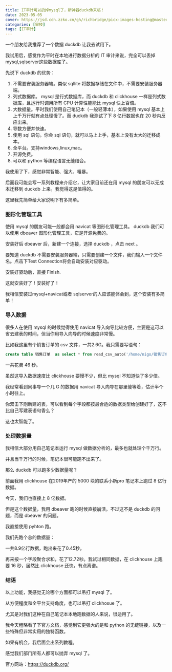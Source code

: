 ```yaml
---
title: IT审计可以扔掉mysql了，新神器duckdb来临！
date: 2023-05-05
cover: https://jsd.cdn.zzko.cn/gh/richbridge/picx-images-hosting@master/thumbnail/audit.png
categories: [审技]
tags: [IT审计]
---
```


一个朋友给我推荐了一个数据 duckdb 让我去试用下。

我试用后，感觉作为平时在本地进行数据分析的 IT 审计来说，完全可以丢掉mysql,sqlserver这些数据库了。


先说下 duckdb 的优势：

1.  不需要安装服务器端。类似 sqllite 将数据存储在文件中，不需要安装服务器端。
2.  列式数据库。 mysql 是行式数据库，而 duckdb 和 clickhouse 一样是列式数据库，且运行时调用所有 CPU 计算性能能比 mysql 快上百倍。
3.  大数据量。平时我们使用自己笔记本（一般轻薄本），如果使用 mysql 基本上上千万行就有点处理慢了。而 duckdb 我测试了下 8 亿行数据也在 20 秒内反应出来。
4.  导数方便并快速。
5.  使用 sql 语句。你会 sql 语句，就可以马上上手，基本上没有太大的迁移成本。
6.  全平台。支持windows,linux,mac。
7.  开源免费。
8.  可以和 python 等编程语言无缝结合。

我使用了下，感觉非常智能、强大、粗暴。

后面我可能会写一系列教程来介绍它，让大家目前还在用 mysql 的朋友可以无成本迁移到 duckdb 上来。我觉得这是值得的。

这里我先简单给大家说明下有多简单。


### 图形化管理工具

使用 mysql 的朋友可能一般都会用 navicat 等图形化管理工具。 duckdb 我们可以使用 dbeaver 图形化管理工具，它是开源免费的。

安装好后 dbeaver 后，新建一个连接，选择 duckdb ，点击 next 。


要知道 duckdb 不需要安装服务器端，只需要创建一个文件，我们输入一个文件名。点击下Test Connection将会自动安装对应驱动。


安装好驱动后，直接 Finish.

这就安装好了！安装好了！

我相信安装过mysql+navicat或者 sqlserver的人应该能体会到，这个安装有多简单！


### 导入数据

很多人在使用 mysql 的时候觉得使用 navicat 导入向导比较方便，主要是这可以省去建表的时间，但当你用导入向导的时候速度非常慢。

比如我这里有个销售订单的 csv 文件，一共2.6G。我只需要写语句：

```sql
create table 销售订单  as select * from read_csv_auto('/home/nigo/销售订单.csv')
```

一共花费 46 秒。

虽然这导入数据速度比 clickhouse 要慢不少，但比 mysql 不知道快了多少倍。

我经常看到同事导一个几 G 的数据用 navicat 导入向导在那里傻等着，估计半个小时往上。

你双击下刚新建的表，可以看到每个字段都按最合适的数据类型给创建好了，这不比自己写建表语句香么？



这也太智能了。


### 处理数据量

我相信大部分用自己笔记本运行 mysql 做数据分析的，最多也就处理个千万行。

并且当千万行的时候，笔记本很可能跑不出来了。

那么 duckdb 可以跑多少数据量呢？

前面我用 clickhouse 在2019年产的 5000 块的联系小新pro 笔记本上跑过 8 亿行数据。

今天，我们也直接上 8 亿数据。

但是这个数据量，我用 dbeaver 跑的时候直接崩溃。不过这不是 duckdb 的问题，而是 dbeaver 的问题。

我直接使用 pyhton 跑。

我们先跑个总的数据量：


一共8.9亿行数据，跑出来花了0.45秒。


再来按一个字段聚合求和，花了12.72秒。我试过相同数据，在 clickhouse 上跑要 16 秒，居然比 clickhouse 还快，有点离谱。


### 结语

以上功能，我感觉无论哪个方面都可以吊打 mysql 了。

从方便程度和全平台支持角度，也可以吊打 clickhosue 了。

尤其是对我们这种在自己笔记本本地跑数据的人来说，很适用了。

我今天粗略看了下官方文档，感觉到它更强大的是和 python 的无缝链接，以及一些特殊但非常实用的独特函数。

如果有机会，我后面会出系列教程。

感觉我们部门所有人都可以抛弃 mysql 了。

官方网站：<https://duckdb.org/>
